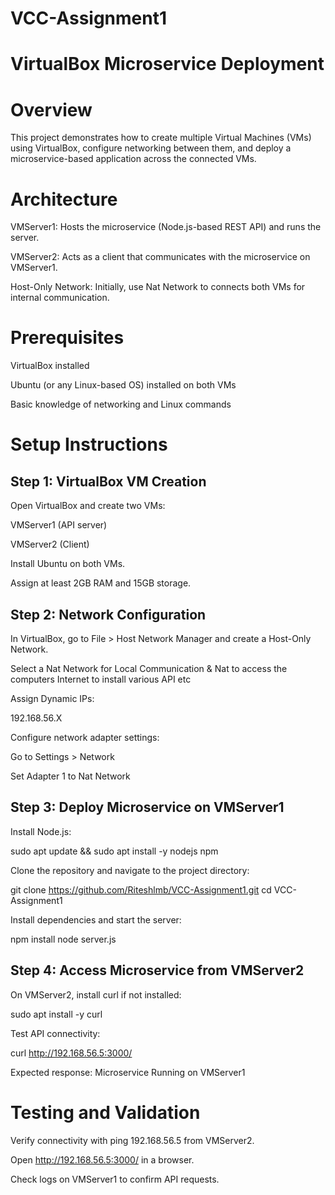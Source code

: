 # VCC-Assignment1
# VirtualBox Microservice Deployment

# Overview

This project demonstrates how to create multiple Virtual Machines (VMs) using VirtualBox, configure networking between them, and deploy a microservice-based application across the connected VMs.

# Architecture

VMServer1: Hosts the microservice (Node.js-based REST API) and runs the server.

VMServer2: Acts as a client that communicates with the microservice on VMServer1.

Host-Only Network: Initially, use Nat Network to connects both VMs for internal communication.

# Prerequisites

VirtualBox installed

Ubuntu (or any Linux-based OS) installed on both VMs

Basic knowledge of networking and Linux commands

# Setup Instructions

## Step 1: VirtualBox VM Creation

Open VirtualBox and create two VMs:

VMServer1 (API server)

VMServer2 (Client)

Install Ubuntu on both VMs.

Assign at least 2GB RAM and 15GB storage.

## Step 2: Network Configuration

In VirtualBox, go to File > Host Network Manager and create a Host-Only Network.

Select a Nat Network for Local Communication & Nat to access the computers Internet to install various API etc

Assign Dynamic IPs:

192.168.56.X

Configure network adapter settings:

Go to Settings > Network

Set Adapter 1 to Nat Network

## Step 3: Deploy Microservice on VMServer1

Install Node.js:

sudo apt update && sudo apt install -y nodejs npm

Clone the repository and navigate to the project directory:

git clone https://github.com/Riteshlmb/VCC-Assignment1.git
cd VCC-Assignment1

Install dependencies and start the server:

npm install
node server.js

## Step 4: Access Microservice from VMServer2

On VMServer2, install curl if not installed:

sudo apt install -y curl

Test API connectivity:

curl http://192.168.56.5:3000/

Expected response: Microservice Running on VMServer1

# Testing and Validation

Verify connectivity with ping 192.168.56.5 from VMServer2.

Open http://192.168.56.5:3000/ in a browser.

Check logs on VMServer1 to confirm API requests.
